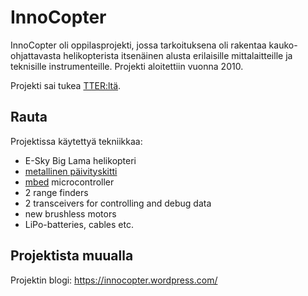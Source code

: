 # InnoCopter

InnoCopter oli oppilasprojekti, jossa tarkoituksena oli rakentaa kauko-ohjattavasta helikopterista itsenäinen alusta erilaisille mittalaitteille ja teknisille instrumenteille. Projekti aloitettiin vuonna 2010.

Projekti sai tukea [TTER:ltä](http://tter.ayy.fi/).

## Rauta
Projektissa käytettyä tekniikkaa:
* E-Sky Big Lama helikopteri
* [metallinen päivityskitti](http://www.rc711.com/shop/3dpro-helidynamic-metal-upgrade-combo-for-big-lama-extended-shaft-titanium-color-p-1980.html?cPath=166_22_116)
* [mbed](https://www.mbed.com/) microcontroller
* 2 range finders
* 2 transceivers for controlling and debug data
* new brushless motors
* LiPo-batteries, cables etc.

## Projektista muualla

Projektin blogi: https://innocopter.wordpress.com/

